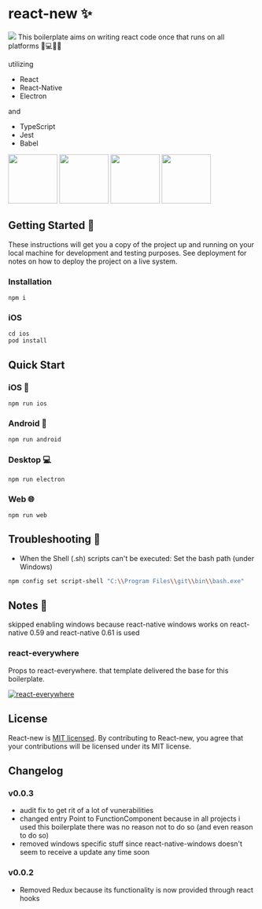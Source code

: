 # react-new ✨
![](https://github.com/Nestoro/react-new/workflows/qs/badge.svg)
This boilerplate aims on writing react code once that runs on all platforms 📱💻🌐🔥

utilizing 
* React
* React-Native
* Electron

and

* TypeScript
* Jest
* Babel


[<img src="https://icons-for-free.com/iconfiles/png/512/design+development+facebook+framework+mobile+react+icon-1320165723839064798.png" width="100">](https://facebook.github.io/react-native/)
[<img src="https://upload.wikimedia.org/wikipedia/commons/thumb/9/91/Electron_Software_Framework_Logo.svg/1200px-Electron_Software_Framework_Logo.svg.png" width="100">](https://electronjs.org/)
[<img src="https://raw.githubusercontent.com/remojansen/logo.ts/master/ts.png" width="100">](https://www.typescriptlang.org/)
[<img src="https://camo.githubusercontent.com/b8606e6a237d8e7e7800067f0f739129da1fa6f8/687474703a2f2f7365656b6c6f676f2e636f6d2f696d616765732f4a2f6a6573742d6c6f676f2d463939303145424246372d7365656b6c6f676f2e636f6d2e706e67" width="100">](https://jestjs.io/)

## Getting Started 💪

These instructions will get you a copy of the project up and running on your local machine for development and testing purposes. See deployment for notes on how to deploy the project on a live system.

### Installation
```
npm i
```
### iOS
```
cd ios
pod install
```

## Quick Start

### iOS 📱
```
npm run ios
```
 
### Android 📱
```
npm run android
```

### Desktop 💻
```
npm run electron
```

### Web 🌐
```
npm run web
```
## Troubleshooting 🐛

* When the Shell (.sh) scripts can't be executed:
Set the bash path (under Windows) 
```bash
npm config set script-shell "C:\\Program Files\\git\\bin\\bash.exe"
```

## Notes 📝

skipped enabling windows because react-native windows works on react-native 0.59 and react-native 0.61 is used

### react-everywhere

Props to react-everywhere. that template delivered the base for this boilerplate.

[![react-everywhere](https://camo.githubusercontent.com/b3394b073659a75910aebdee0eaf430f1c9f2c5e/68747470733a2f2f7332382e706f7374696d6167652e6f72672f3461307a77316567642f72652d73746172745f312e706e67)](https://github.com/react-everywhere)

## License

React-new is [MIT licensed](./LICENSE). By contributing to React-new, you agree that your contributions will be licensed under its MIT license.

## Changelog

### v0.0.3
- audit fix to get rit of a lot of vunerabilities
- changed entry Point to FunctionComponent because in all projects i used this boilerplate there was no reason not to do so (and even reason to do so)
- removed windows specific stuff since react-native-windows doesn't seem to receive a update any time soon

### v0.0.2
- Removed Redux because its functionality is now provided through react hooks
